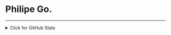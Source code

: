 # Philipe Go.
<hr>

<details>
<summary>Click for GitHub Stats</summary>
<p align="center">
    <img alt = "GitHub Stats" src="https://github-readme-stats.vercel.app/api?username=philipe-go&show_icons=true&hide=issues&icon_color=000000&hide_border=true&title_color=5391FE&text_color=555">
    <br>
    <img alt = "Top Language" src="https://github-readme-stats.vercel.app/api/top-langs/?username=philipe-go&hide=html,&hide=rtf,&hide_border=true&title_color=5391FE&text_color=555">
</p>
</details> 
